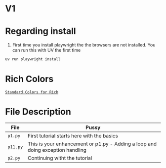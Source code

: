 # V1 

# Regarding install 

1. First time you install playwright the the browsers are not installed. You can run this with UV the first time

```py 
uv run playwright install
```

# Rich Colors 

[`Standard Colors for Rich`](https://rich.readthedocs.io/en/stable/appendix/colors.html?highlight=colors)

# File Description 

File | Pussy 
--- | --- 
`p1.py` | First tutorial starts here with the basics 
`p11.py` | This is your enhancement or p1.py - Adding a loop and doing exception handling
`p2.py` | Continuing witht the tutorial